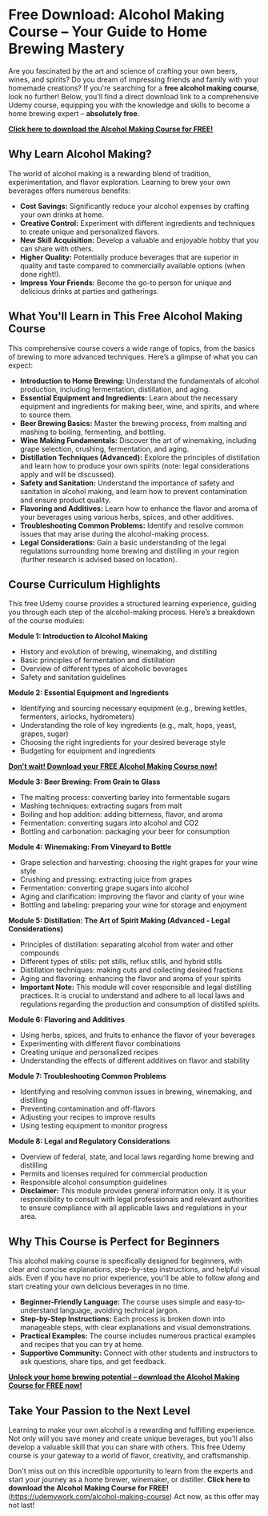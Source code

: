 # Free Download: Alcohol Making Course – Your Guide to Home Brewing Mastery

Are you fascinated by the art and science of crafting your own beers, wines, and spirits? Do you dream of impressing friends and family with your homemade creations? If you're searching for a **free alcohol making course**, look no further! Below, you'll find a direct download link to a comprehensive Udemy course, equipping you with the knowledge and skills to become a home brewing expert – **absolutely free**.

[**Click here to download the Alcohol Making Course for FREE!**](https://udemywork.com/alcohol-making-course)

## Why Learn Alcohol Making?

The world of alcohol making is a rewarding blend of tradition, experimentation, and flavor exploration. Learning to brew your own beverages offers numerous benefits:

*   **Cost Savings:** Significantly reduce your alcohol expenses by crafting your own drinks at home.
*   **Creative Control:** Experiment with different ingredients and techniques to create unique and personalized flavors.
*   **New Skill Acquisition:** Develop a valuable and enjoyable hobby that you can share with others.
*   **Higher Quality:** Potentially produce beverages that are superior in quality and taste compared to commercially available options (when done right!).
*   **Impress Your Friends:** Become the go-to person for unique and delicious drinks at parties and gatherings.

## What You'll Learn in This Free Alcohol Making Course

This comprehensive course covers a wide range of topics, from the basics of brewing to more advanced techniques. Here’s a glimpse of what you can expect:

*   **Introduction to Home Brewing:** Understand the fundamentals of alcohol production, including fermentation, distillation, and aging.
*   **Essential Equipment and Ingredients:** Learn about the necessary equipment and ingredients for making beer, wine, and spirits, and where to source them.
*   **Beer Brewing Basics:** Master the brewing process, from malting and mashing to boiling, fermenting, and bottling.
*   **Wine Making Fundamentals:** Discover the art of winemaking, including grape selection, crushing, fermentation, and aging.
*   **Distillation Techniques (Advanced):** Explore the principles of distillation and learn how to produce your own spirits (note: legal considerations apply and will be discussed).
*   **Safety and Sanitation:** Understand the importance of safety and sanitation in alcohol making, and learn how to prevent contamination and ensure product quality.
*   **Flavoring and Additives:** Learn how to enhance the flavor and aroma of your beverages using various herbs, spices, and other additives.
*   **Troubleshooting Common Problems:** Identify and resolve common issues that may arise during the alcohol-making process.
*   **Legal Considerations:** Gain a basic understanding of the legal regulations surrounding home brewing and distilling in your region (further research is advised based on location).

## Course Curriculum Highlights

This free Udemy course provides a structured learning experience, guiding you through each step of the alcohol-making process. Here’s a breakdown of the course modules:

**Module 1: Introduction to Alcohol Making**

*   History and evolution of brewing, winemaking, and distilling
*   Basic principles of fermentation and distillation
*   Overview of different types of alcoholic beverages
*   Safety and sanitation guidelines

**Module 2: Essential Equipment and Ingredients**

*   Identifying and sourcing necessary equipment (e.g., brewing kettles, fermenters, airlocks, hydrometers)
*   Understanding the role of key ingredients (e.g., malt, hops, yeast, grapes, sugar)
*   Choosing the right ingredients for your desired beverage style
*   Budgeting for equipment and ingredients

[**Don't wait! Download your FREE Alcohol Making Course now!**](https://udemywork.com/alcohol-making-course)

**Module 3: Beer Brewing: From Grain to Glass**

*   The malting process: converting barley into fermentable sugars
*   Mashing techniques: extracting sugars from malt
*   Boiling and hop addition: adding bitterness, flavor, and aroma
*   Fermentation: converting sugars into alcohol and CO2
*   Bottling and carbonation: packaging your beer for consumption

**Module 4: Winemaking: From Vineyard to Bottle**

*   Grape selection and harvesting: choosing the right grapes for your wine style
*   Crushing and pressing: extracting juice from grapes
*   Fermentation: converting grape sugars into alcohol
*   Aging and clarification: improving the flavor and clarity of your wine
*   Bottling and labeling: preparing your wine for storage and enjoyment

**Module 5: Distillation: The Art of Spirit Making (Advanced - Legal Considerations)**

*   Principles of distillation: separating alcohol from water and other compounds
*   Different types of stills: pot stills, reflux stills, and hybrid stills
*   Distillation techniques: making cuts and collecting desired fractions
*   Aging and flavoring: enhancing the flavor and aroma of your spirits
*   **Important Note:** This module will cover responsible and legal distilling practices. It is crucial to understand and adhere to all local laws and regulations regarding the production and consumption of distilled spirits.

**Module 6: Flavoring and Additives**

*   Using herbs, spices, and fruits to enhance the flavor of your beverages
*   Experimenting with different flavor combinations
*   Creating unique and personalized recipes
*   Understanding the effects of different additives on flavor and stability

**Module 7: Troubleshooting Common Problems**

*   Identifying and resolving common issues in brewing, winemaking, and distilling
*   Preventing contamination and off-flavors
*   Adjusting your recipes to improve results
*   Using testing equipment to monitor progress

**Module 8: Legal and Regulatory Considerations**

*   Overview of federal, state, and local laws regarding home brewing and distilling
*   Permits and licenses required for commercial production
*   Responsible alcohol consumption guidelines
*   **Disclaimer:** This module provides general information only. It is your responsibility to consult with legal professionals and relevant authorities to ensure compliance with all applicable laws and regulations in your area.

## Why This Course is Perfect for Beginners

This alcohol making course is specifically designed for beginners, with clear and concise explanations, step-by-step instructions, and helpful visual aids. Even if you have no prior experience, you'll be able to follow along and start creating your own delicious beverages in no time.

*   **Beginner-Friendly Language:** The course uses simple and easy-to-understand language, avoiding technical jargon.
*   **Step-by-Step Instructions:** Each process is broken down into manageable steps, with clear explanations and visual demonstrations.
*   **Practical Examples:** The course includes numerous practical examples and recipes that you can try at home.
*   **Supportive Community:** Connect with other students and instructors to ask questions, share tips, and get feedback.

[**Unlock your home brewing potential – download the Alcohol Making Course for FREE now!**](https://udemywork.com/alcohol-making-course)

## Take Your Passion to the Next Level

Learning to make your own alcohol is a rewarding and fulfilling experience. Not only will you save money and create unique beverages, but you'll also develop a valuable skill that you can share with others. This free Udemy course is your gateway to a world of flavor, creativity, and craftsmanship.

Don't miss out on this incredible opportunity to learn from the experts and start your journey as a home brewer, winemaker, or distiller. **Click here to download the Alcohol Making Course for FREE!** (https://udemywork.com/alcohol-making-course) Act now, as this offer may not last!
